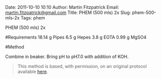 Date: 2011-10-10 10:10
Author: Martin Fitzpatrick
Email: martin.fitzpatrick@gmail.com
Title: PHEM (500 mls) 2x 
Slug: phem-500-mls-2x
Tags: phem

PHEM (500 mls) 2x 





#Requirements
18.14 g Pipes
6.5 g Hepes
3.8 g EGTA
0.99 g MgSO4

#Method

Combine in beaker. Bring pH to pH7.0 with addition of KOH.







>This method is based, with permission, on an original protocol available [here](http://www.bio.unc.edu/faculty/salmon/lab/protocolscommonbuffers.html).

